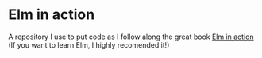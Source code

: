 # Elm in action

A repository I use to put code as I follow along the great book [Elm in action](https://www.manning.com/books/elm-in-action) (If you want to learn Elm, I highly recomended it!)
